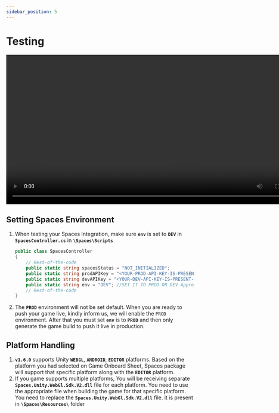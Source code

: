 ```yaml
---
sidebar_position: 5
---
```


# Testing
<video controls width="800">
  <source src="https://gamespaces.store/spaces-docs-videos/TrashCat-Doc-Demo-Video23.mp4" type="video/mp4" />
  Your browser does not support the video tag.
</video>


## Setting Spaces Environment
1. When testing your Spaces Integration, make sure **```env```** is set to **```DEV```** in **```SpacesController.cs```** in **```\Spaces\Scripts```**
    ```csharp
    public class SpacesController
    {
        // Rest-of-the-code
        public static string spacesStatus = "NOT_INITIALIZED";
        public static string prodAPIKey = "<YOUR-PROD-API-KEY-IS-PRESENT-HERE>";
        public static string devAPIKey = "<YOUR-DEV-API-KEY-IS-PRESENT-HERE>";
        public static string env = "DEV"; //SET IT TO PROD OR DEV Appropriately
        // Rest-of-the-code
    }
    ```
2. The **```PROD```** environment will not be set default. When you are ready to push your game live, kindly inform us, we will enable the ```PROD``` environment. After that you must set **```env```** is to **```PROD```** and then only generate the game build to push it live in production.

## Platform Handling
1. **```v1.6.0```** supports Unity **```WEBGL```**, **```ANDROID```**, **```EDITOR```** platforms. Based on the platform you had selected on Game Onboard Sheet, Spaces package will support that specific platform along with the **```EDITOR```** platform. 
2. If you game supports multiple platforms, You will be receiving separate **```Spaces.Unity.WebGl.Sdk.V2.dll```** file for each platform. You need to use the appropriate file when building the game for that specific platform. You need to replace the **```Spaces.Unity.WebGl.Sdk.V2.dll```** file. it is present in **```\Spaces\Resources\```** folder